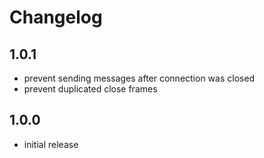 # Changelog

## 1.0.1

- prevent sending messages after connection was closed
- prevent duplicated close frames

## 1.0.0

- initial release

